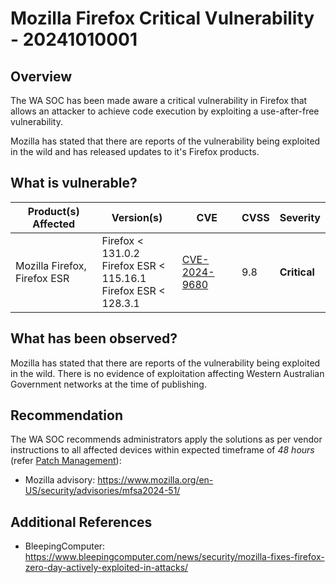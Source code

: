 # Mozilla Firefox Critical Vulnerability - 20241010001

## Overview

The WA SOC has been made aware a critical vulnerability in Firefox that allows an attacker to achieve code execution by exploiting a use-after-free vulnerability.

Mozilla has stated that there are reports of the vulnerability being exploited in the wild and has released updates to it's Firefox products.

## What is vulnerable?

| Product(s) Affected          | Version(s)                                                               | CVE                                                             | CVSS | Severity     |
| ---------------------------- | ------------------------------------------------------------------------ | --------------------------------------------------------------- | ---- | ------------ |
| Mozilla Firefox, Firefox ESR | Firefox < 131.0.2 <br> Firefox ESR < 115.16.1 <br> Firefox ESR < 128.3.1 | [CVE-2024-9680](https://nvd.nist.gov/vuln/detail/CVE-2024-9680) | 9.8  | **Critical** |

## What has been observed?

Mozilla has stated that there are reports of the vulnerability being exploited in the wild. There is no evidence of exploitation affecting Western Australian Government networks at the time of publishing.

## Recommendation

The WA SOC recommends administrators apply the solutions as per vendor instructions to all affected devices within expected timeframe of *48 hours* (refer [Patch Management](../guidelines/patch-management.md)):

- Mozilla advisory: <https://www.mozilla.org/en-US/security/advisories/mfsa2024-51/>

## Additional References

- BleepingComputer: <https://www.bleepingcomputer.com/news/security/mozilla-fixes-firefox-zero-day-actively-exploited-in-attacks/>
